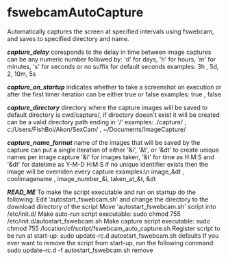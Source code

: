 # fswebcamAutoCapture

Automatically captures the screen at specified intervals using fswebcam, and saves to specified directory and name.

*********capture_delay*********
coresponds to the delay in time between image captures
can be any numeric number followed by:
'd' for days, 'h' for hours, 'm' for minutes, 's' for seconds or no suffix for default seconds
examples: 3h , 5d, 2, 10m, 5s
 
*********capture_on_startup*********
indicates whether to take a screenshot on execution or after the first timer iteration
can be either true or false
examples: true , false
 
*********capture_directory*********
directory where the capture images will be saved to
default directory is cwd/capture/, if directory doesn't exist it will be created
can be a valid directory path ending in '/'
examples: ./capture/ , c:/Users/FishBoi/Akon/SexCam/ , ~/Documents/ImageCapture/
 
*********capture_name_format*********
name of the images that will be saved by the capture
can put a single iteration of either '&i', '&t', or '&dt' to create unique names per image capture
'&i' for images taken, '&t' for time as H:M:S and '&dt' for datetime as Y-M-D H:M:S 
if no unique identifier exists then the image will be overriden every capture
examples:\n image_&dt , coolimagename , image_number_&i, taken_at_&t, &dt
 
*********READ_ME*********
To make the script executable and run on startup do the following:
Edit 'autostart_fswebcam.sh' and change the directory to the download directory of the script
Move 'autostart_fswebcam.sh' script into /etc/init.d/
Make auto-run script executable: sudo chmod 755 /etc/init.d/autostart_fswebcam.sh
Make capture script executable: sudo chmod 755 /location/of/script/fswebcam_auto_capture.sh
Register script to be run at start-up: sudo update-rc.d autostart_fswebcam.sh defaults
If you ever want to remove the script from start-up, run the following command: sudo update-rc.d -f  autostart_fswebcam.sh remove
